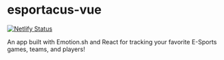 # esportacus-vue

[![Netlify Status](https://api.netlify.com/api/v1/badges/e455131c-4247-438c-b7d2-fe18a8503f9d/deploy-status)](https://app.netlify.com/sites/esportacus/deploys)

An app built with Emotion.sh and React for tracking your favorite E-Sports games, teams, and players!
